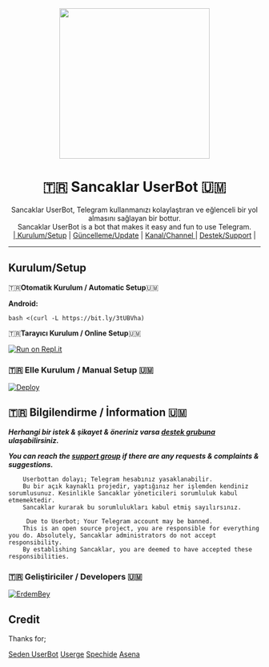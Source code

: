 
<div align="center">
  <img src="https://i.hizliresim.com/p87yiyv.jpg" width="300" height="300">
  <h1>🇹🇷 Sancaklar UserBot 🇺🇲</h1>
</div>
<p align="center">
    Sancaklar UserBot, Telegram kullanmanızı kolaylaştıran ve eğlenceli bir yol almasını sağlayan bir bottur. <br>
    Sancaklar UserBot is a bot that makes it easy and fun to use Telegram.
    <br>
        <a href="https://github.com/SancaklarMedias/SancaklarUserBot/blob/master/README.md#kurulum/setup">| Kurulum/Setup</a> |
        <a href="https://github.com/SancaklarMedias/SancaklarUserBot/wiki/G%C3%BCncelleme">Güncelleme/Update</a> |
        <a href="https://t.me/SancaklarUserBot">Kanal/Channel </a> |
        <a href="https://t.me/HydraDestek">Destek/Support</a> |
    <br>
</p>

----
## Kurulum/Setup
 🇹🇷**Otomatik Kurulum / Automatic Setup**🇺🇲

**Android:** 

`bash <(curl -L https://bit.ly/3tUBVha)`

🇹🇷**Tarayıcı Kurulum / Online Setup**🇺🇲

[![Run on Repl.it](https://repl.it/badge/github/ErdemBey1/Sancaklarinstaller)](https://repl.it/@ErdemBey1/Sancaklarinstaller)

### 🇹🇷 Elle Kurulum / Manual Setup 🇺🇲

[![Deploy](https://www.herokucdn.com/deploy/button.svg)](https://heroku.com/deploy?template=https://github.com/ErdemBey0/SancaklarUserBot)

## 🇹🇷 Bilgilendirme / İnformation 🇺🇲
***Herhangi bir istek & şikayet & öneriniz varsa [destek grubuna](https://t.me/HydraDESTEK) ulaşabilirsiniz.***

***You can reach the [support group](https://t.me/HydraDESTEK) if there are any requests & complaints & suggestions.***
```
    Userbottan dolayı; Telegram hesabınız yasaklanabilir.
    Bu bir açık kaynaklı projedir, yaptığınız her işlemden kendiniz sorumlusunuz. Kesinlikle Sancaklar yöneticileri sorumluluk kabul etmemektedir.
    Sancaklar kurarak bu sorumlulukları kabul etmiş sayılırsınız.
```

```
     Due to Userbot; Your Telegram account may be banned.
    This is an open source project, you are responsible for everything you do. Absolutely, Sancaklar administrators do not accept responsibility.
    By establishing Sancaklar, you are deemed to have accepted these responsibilities.
```

### 🇹🇷 Geliştiriciler / Developers 🇺🇲
  [![ErdemBey](https://avatars.githubusercontent.com/u/84121542?v=4?size=100)](https://github.com/SancaklarMedias/)

## Credit
Thanks for;

[Seden UserBot](https://github.com/TeamDerUntergang/Telegram-UserBot)
[Userge](https://github.com/UsergeTeam/Userge)
[Spechide](https://github.com/Spechide)
[Asena](https://github.com/yusufusta/asenauserbot)


